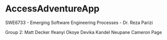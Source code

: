 # AccessAdventureApp
SWE6733 - Emerging Software Engineering Processes - Dr. Reza Parizi

Group 2:
<Team Role:>Matt Decker
<Team Role:>Ifeanyi Okoye
<Team Role:>Devika Kandel Neupane
<Team Role:>Cameron Page